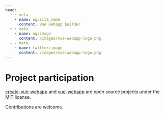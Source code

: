 ```yaml
---
head:
  - - meta
    - name: og:site_name
      content: Vue webapp builder
  - - meta
    - name: og:image
      content: /images/vue-webapp-logo.png
  - - meta
    - name: twitter:image
      content: /images/vue-webapp-logo.png
---
```


# Project participation

[create-vue-webapp](https://github.com/vuesence/create-vue-webapp) and [vue-webapp](https://github.com/vuesence/vue-webapp) are open source projects under the MIT license.

Contributions are welcome.